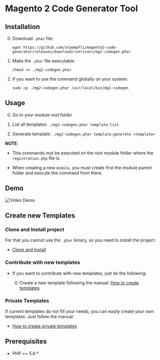 # Magento 2 Code Generator Tool

## Installation

0. Download `.phar` file:

    `wget https://github.com/staempfli/magento2-code-generator/releases/download/<version>/mg2-codegen.phar` 

0. Make the `.phar` file executable:

    `chmod +x ./mg2-codegen.phar` 

0. If you want to use the command globally on your system:

    `sudo cp ./mg2-codegen.phar /usr/local/bin/mg2-codegen` 

## Usage

0. Go to your module root folder

0. List all templates: `./mg2-codegen.phar template:list` 

0. Generate template: `./mg2-codegen.phar template:generate <template>` 

**NOTE**:
    
* This commands mut be executed on the root module folder where the `registration.php` file is. 

* When creating a new `module`, you must create first the module parent folder and execute the command from there.

## Demo

![Video Demo](./docs/video-demo.gif)
    
## Create new Templates
    
### Clone and Install project
 
For that you cannot use the `.phar` binary, so you need to install the project:

* [Clone and Install](docs/clone-install.md)
    
### Contribute with new templates

* If you want to contribute with new templates, just do the following:

    0. Create a new template following the manual: [How to create templates](vendor/staempfli/universal-code-generator/docs/createTemplates.md)
    
### Private Templates

If current templates do not fill your needs, you can easily create your own templates. Just follow the manual:

* [How to create private templates](vendor/staempfli/universal-code-generator/docs/privateTemplates.md)
    
## Prerequisites

- PHP >= 5.6.*


